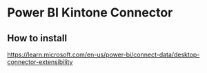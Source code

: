 # Power BI Kintone Connector

## How to install

https://learn.microsoft.com/en-us/power-bi/connect-data/desktop-connector-extensibility
